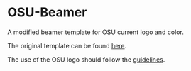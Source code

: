 # OSU-Beamer
A modified beamer template for OSU current logo and color.

The original template can be found [here](http://math.oregonstate.edu/latex_templates).

The use of the OSU logo should follow the [guidelines](http://communications.oregonstate.edu/brand-guide/visual-identity/logo/guidelines).
